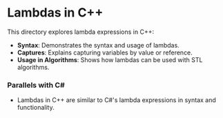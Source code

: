 # Lambdas in C++

This directory explores lambda expressions in C++:

- **Syntax**: Demonstrates the syntax and usage of lambdas.
- **Captures**: Explains capturing variables by value or reference.
- **Usage in Algorithms**: Shows how lambdas can be used with STL algorithms.

### Parallels with C#
- Lambdas in C++ are similar to C#'s lambda expressions in syntax and functionality.